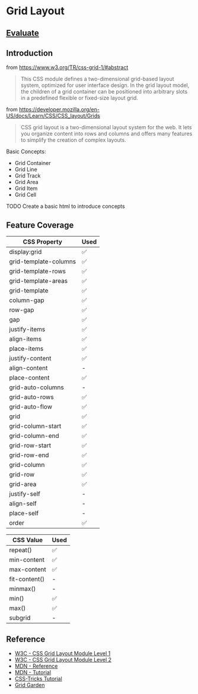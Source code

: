 # Grid Layout

## [Evaluate](../readme.md)

## Introduction

from https://www.w3.org/TR/css-grid-1/#abstract

> This CSS module defines a two-dimensional grid-based layout system, optimized for user interface design. In the grid layout model, the children of a grid container can be positioned into arbitrary slots in a predefined flexible or fixed-size layout grid.

from https://developer.mozilla.org/en-US/docs/Learn/CSS/CSS_layout/Grids

> CSS grid layout is a two-dimensional layout system for the web. It lets you organize content into rows and columns and offers many features to simplify the creation of complex layouts.

Basic Concepts:

- Grid Container
- Grid Line
- Grid Track
- Grid Area
- Grid Item
- Grid Cell

TODO Create a basic html to introduce concepts

## Feature Coverage

| CSS Property          | Used |
| --------------------- | ---- |
| display:grid          | ✅   |
| grid-template-columns | ✅   |
| grid-template-rows    | ✅   |
| grid-template-areas   | ✅   |
| grid-template         | ✅   |
| column-gap            | ✅   |
| row-gap               | ✅   |
| gap                   | ✅   |
| justify-items         | ✅   |
| align-items           | ✅   |
| place-items           | ✅   |
| justify-content       | ✅   |
| align-content         | -    |
| place-content         | ✅   |
| grid-auto-columns     | -    |
| grid-auto-rows        | ✅   |
| grid-auto-flow        | ✅   |
| grid                  | ✅   |
| grid-column-start     | ✅   |
| grid-column-end       | ✅   |
| grid-row-start        | ✅   |
| grid-row-end          | ✅   |
| grid-column           | ✅   |
| grid-row              | ✅   |
| grid-area             | ✅   |
| justify-self          | -    |
| align-self            | -    |
| place-self            | -    |
| order                 | ✅   |

| CSS Value     | Used |
| ------------- | ---- |
| repeat()      | ✅   |
| min-content   | ✅   |
| max-content   | ✅   |
| fit-content() | -    |
| minmax()      | -    |
| min()         | ✅   |
| max()         | ✅   |
| subgrid       | -    |

## Reference

- [W3C - CSS Grid Layout Module Level 1](https://www.w3.org/TR/css-grid-1/)
- [W3C - CSS Grid Layout Module Level 2](https://www.w3.org/TR/css-grid-2/)
- [MDN - Reference](https://developer.mozilla.org/en-US/docs/Learn/CSS/CSS_layout/Grids)
- [MDN - Tutorial](https://developer.mozilla.org/en-US/docs/Web/CSS/CSS_grid_layout#guides)
- [CSS-Tricks Tutorial](https://css-tricks.com/snippets/css/complete-guide-grid/)
- [Grid Garden](https://cssgridgarden.com/)
